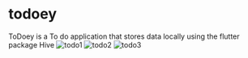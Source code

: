 # todoey

ToDoey is a To do application that stores data locally using the flutter package Hive
![todo1](https://user-images.githubusercontent.com/53462353/180600506-e270a641-9644-44b3-ada1-298353e558a3.jpeg)
![todo2](https://user-images.githubusercontent.com/53462353/180600509-644a07d7-d3cc-4264-adad-7dbc630e3bb1.jpeg)
![todo3](https://user-images.githubusercontent.com/53462353/180600510-edaddc4d-9200-4b75-97b4-4541847eefd7.jpeg)

